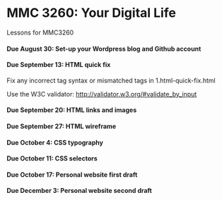 # MMC 3260: Your Digital Life

Lessons for MMC3260

#### Due August 30: Set-up your Wordpress blog and Github account

#### Due September 13: HTML quick fix

Fix any incorrect tag syntax or mismatched tags in 1.html-quick-fix.html

Use the W3C validator: http://validator.w3.org/#validate_by_input

#### Due September 20: HTML links and images

#### Due September 27: HTML wireframe

#### Due October 4: CSS typography

#### Due October 11: CSS selectors

#### Due October 17: Personal website first draft

#### Due December 3: Personal website second draft
